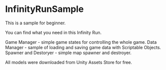 # InfinityRunSample

This is a sample for beginner.

You can find what you need in this Infinity Run.

Game Manager - simple game states for controlling the whole game.
Data Manager - sample of loading and saving game data with Scriptable Objects.
Spawner and Destoryer - simple map spawner and destroyer.

All models were downloaded from Unity Assets Store for free.

